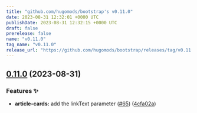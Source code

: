 ```yaml
---
title: "github.com/hugomods/bootstrap's v0.11.0"
date: 2023-08-31 12:32:01 +0000 UTC
publishDate: 2023-08-31 12:32:15 +0000 UTC
draft: false
prerelease: false
name: "v0.11.0"
tag_name: "v0.11.0"
release_url: "https://github.com/hugomods/bootstrap/releases/tag/v0.11.0"
---
```


## [0.11.0](https://github.com/hugomods/bootstrap/compare/v0.10.0...v0.11.0) (2023-08-31)


### Features ✨

* **article-cards:** add the linkText parameter ([#65](https://github.com/hugomods/bootstrap/issues/65)) ([4cfa02a](https://github.com/hugomods/bootstrap/commit/4cfa02af10110c8c68e65c8f7c61d5bbbda06eef))
